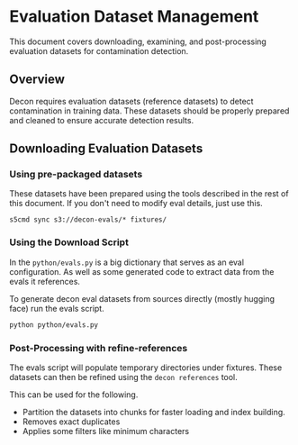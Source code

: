 # Evaluation Dataset Management

This document covers downloading, examining, and post-processing evaluation datasets for contamination detection.

## Overview

Decon requires evaluation datasets (reference datasets) to detect contamination in training data. These datasets should be properly prepared and cleaned to ensure accurate detection results.

## Downloading Evaluation Datasets

### Using pre-packaged datasets

These datasets have been prepared using the tools described in the rest of this document. If you don't need to modify eval details, just use this.

```
s5cmd sync s3://decon-evals/* fixtures/
```

### Using the Download Script

In the `python/evals.py` is a big dictionary that serves as an eval configuration. As well as some generated code to extract data from the evals it references.

To generate decon eval datasets from sources directly (mostly hugging face) run the evals script.

```bash
python python/evals.py
```

### Post-Processing with refine-references

The evals script will populate temporary directories under fixtures. These datasets can then be refined using the `decon references` tool.

This can be used for the following.

- Partition the datasets into chunks for faster loading and index building.
- Removes exact duplicates
- Applies some filters like minimum characters

